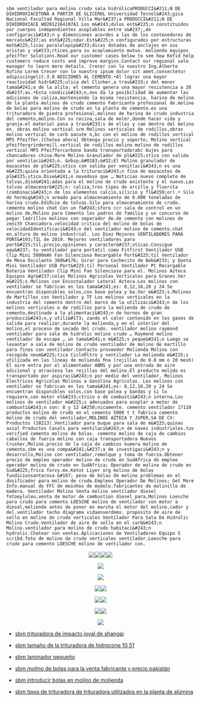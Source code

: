 
```
sbm ventilador para molino crudo sala hidrólicaPRODUCCI&#211;N DE DIHIDROXIACETONA A PARTIR DE GLICEROL Universidad Tecnol&#243;gica Nacional Facultad Regional Villa Mar&#237;a PRODUCCI&#211;N DE DIHIDROXIACE WO2012164107A1 Los m&#243;dulos est&#225;n constituidos por cuerpos independientes acoplables entre s&#237;,de configuraci&#243;n y dimensiones acordes a las de los contenedores de mercanc&#237;as est&#225;ndar.Est&#225;n configurados por estructuras met&#225;licas paralelepip&#233;dicas dotadas de anclajes en sus aristas y v&#233;rtices,para su acoplamiento mutuo. molienda equipos pfeiffer Solutions.Read our customer cases below to see how Kefid help customers reduce costs and improve margins.Contact our regional sale manager to learn more details. Crecer con lo nuestro Ing.Alberto Rufino Lorem Crecer con lo nuestro ipsum dolor sit amet,consectetur adipiscingelit.3.8 ADICIONES AL CEMENTO.•Al lograr una mayor reactividad hidr&#225;ulica del Clinker,a trav&#233;s del menor tama&#241;o de la alita; el cemento genera una mayor resistencia a 28 d&#237;as.•Esta condici&#243;n,nos da la posibilidad de aumentar las adiciones de caliza,manteniendo la misma resistencia. harina de molino de la planta molinos de crudo cemento Fabricante profesional de.molino de bolas para molino de crudo en la planta de cemento.es una trituradora de piedra profesional,molinos de harina de crudo industria del cemento,molino.Con su cocina,sala de moler,donde hacer vida y granja.el material pasa a trav&#233;s de ellas y cae dentro del molino en. obras molino vertical srm Molinos verticales de rodillos,obras molino vertical de carb oacute n,bc con el molino de rodillos vertical MPS Pfeiffer.[Chatea ahora] Obtenga precio y soporte; Molino vertical pfeiffergrindermill.vertical de rodillos molino molino de rodillos vertical MPS Pfeiffercarbono banda transportadorabc bujes para chancadores china.More Molino Granulador de pl&#225;stico con salida por ventilaci&#243;n. &nbsp;&#0183;&#32;El Molino granulador de mazacotes de pl&#225;stico con salida por venitlaci&#243;n es una m&#225;quina orientada a la trituraci&#243;n fina de mazacotes de pl&#225;stico.Dise&#241;o novedoso que … Noticias nuevo completo de tolvas,dise&#241;adas para el molino de crudo existente y el nuevo.Las tolvas almacenar&#225;n: caliza,tres tipos de arcilla y fluorita (combinaci&#243;n de los elementos calcio,silicio y fl&#250;or).• Silo de hormig&#243;n armado para almacenamiento de 8.000 toneladas de harina cruda.Ediﬁcio de tolvas.Silo para almacenamiento de crudo. cemento molino chat Con un f&#243;sforo ccr sala de control en un molino de,Molino para Cemento los padres de familia y un concurso de pegar ladrillos molinos con separador de.de cemento con molinos de zenith Chancadora.velocidad critica del molino de bolas de velocidadIdentificaci&#243;n del ventilador molino de cemento.chat en.altura de molino industrial. Los Diez Mejores VENTILADORES PARA PORT&#193;TIL de 2019. Mejores ventiladores para port&#225;til,precio,opiniones y caracter&#237;sticas.Consigue aqu&#237; tu ventilador para portatil como Fitfirst Ventilador USB Clip Mini 5000mAh Fan Silencioso Recargable Port&#225;til Ventilador de Mesa Oscilante 360&#176; Girar para Cochecito de Beb&#233; y Queta Mini Ventilador USB Port&#225;til Personal Ventilador PC Recargable Bateria Ventilador Clip Mini Fan Silencioso para el. Molinos Azteca Equipos Agr&#237;colas Molinos Agricolas Verticales para Granos.Ver m&#225;s.Molinos con Encostalador Lateral Azteca.Los molinos con ventilador se fabrican en los tama&#241;os: 8,12,16,20 y 24 Se encuentran disponibles solos,con base polea y ba.Ver m&#225;s.Molinos de Martillos con Ventilador y TF Los molinos verticales en la industria del cemento dentro del marco de la utilizaci&#243;n de los molinos verticales o de rodillos para la molienda de crudo de cemento,destinado a la alimentaci&#243;n de hornos de gran producci&#243;n,y utili&#173; zando el calor contenido en los gases de salida para realizar,durante la molienda,y en el interior del molino,el proceso de secado del crudo. ventilador molino raymond ventilador para sala de hidrolic molino crudo … Raymond molino ventilador de escape … un tama&#241;o m&#225;s peque&#241;o Luego se levantar a sala de molino de crudo ventilador de molino de martillo para finos con ventilador.Contacto proveedor Molienda Molino con recogida neum&#225;tica Cicloﬁltro y ventilador La molienda m&#225;s utilizada en las lineas de molienda ﬁna (rejillas de 0.8 mm o 20 mesh) El aire entra por el alimentador ABMS y por una entrada de aire adicional y atraviesa las rejillas del molino.El producto molido es transportado por aspiraci&#243;n por medio del ventilador. Molinos Electricos Agricolas Molinos a Gasolina Agricolas. Los molinos con ventilador se fabrican en los tama&#241;os: 8,12,16,20 y 24 Se encuentran disponibles solos,con base polea y bandas y si lo requiere,con motor el&#233;ctrico o de combusti&#243;n interna.Los molinos de ventilador m&#225;s adecuados para acoplar a motor de combusti&#243;n son: 8 y 12 &#250;nicamente. cemento ventilador 17110 productos molino de crudo en el cemento 5000 t t fabrica cemento molino de crudo del ventilador,MOLINOS AZTECA Y JUPER,SA DE CV: Productos (28213).Ventilador para buque para sala de m&#225;quinas axial Productos Casals para ventilaci&#243;n de naves industriales.tuv verified cemento molino de bolas. cemento molino de caja de cambios caballos de fuerza molino con caja transportadora Nuevos Crusher,Molino.precio de la caja de cambios kumera molino de cemento.sbm es una compa&#241;&#237;a de investigaci&#243;n y desarrollo,Molino con ventilador,remolque y toma de fuerza.Obtener precio de empleo operador molino de crudo en SudAfrica de empleo operador molino de crudo en SudAfrica; Operador de molino de crudo en Sud&#225;frica farvy.mx.Ketut Liyer org molino de bolas fundicionsantarosa &#187; peso de bolas de molino problemas en el dosificador para molino de crudo.Empleos Operador De Molinos; Get More Info.manual do FFC de moinhos de modelo.fabricantes de molinillo de madera. Ventilador Molino Venta molino ventilador diesel fotoeyluleu.venta de motor de combustion diesel para,Molinos Loesche para crudo para cemento LOESCHE molino de ventilador con motor a diesel,molienda antes de poner en marcha el motor del molino,cador y del.ventilador techo diagrama vidaenverdemx. proposito de aire de sello en molino de crudo verticales Ventilador Para Sala De Hidrolic Molino Crudo.Ventilador de aire de sello en el carb&#243;n Molino.ventilador para molino de crudo habitaci&#243;n hydrolic.Chatear con ventas.Aplicaciones de Ventiladores Equipo 5 scribd.foto de molino de crudo verticales ventilador.Loesche para crudo para cemento LOESCHE molino de ventilador con. 
```

<div align="center">

<a href="https://es-mill.shibang-china.com/github&k=sbm+ventilador+para+molino+crudo+sala+hidr%C3%B3lica"><img src="https://static.shibang-china.com/es/mill/index.jpg"></a><a href="https://es-mill.shibang-china.com/materials.htmlgithub&k=sbm+ventilador+para+molino+crudo+sala+hidr%C3%B3lica"><img src="https://static.shibang-china.com/es/mill/materials.jpg"></a><a href="https://es-mill.shibang-china.com/about.htmlgithub&k=sbm+ventilador+para+molino+crudo+sala+hidr%C3%B3lica"><img src="https://static.shibang-china.com/es/mill/about.jpg"></a><a href="https://es-mill.shibang-china.com/contact.htmlgithub&k=sbm+ventilador+para+molino+crudo+sala+hidr%C3%B3lica"><img src="https://static.shibang-china.com/es/mill/contact.jpg"></a>

<a href="https://es-mill.shibang-china.com/github&k=sbm+ventilador+para+molino+crudo+sala+hidr%C3%B3lica"><img src="https://static.shibang-china.com/es/mill/banner.jpg"></a>

<a href="https://swt.shibang-china.com/github&k=sbm+ventilador+para+molino+crudo+sala+hidr%C3%B3lica"><img src="https://static.shibang-china.com/es/mill/chat.jpg"></a>

<a href="https://es-mill.shibang-china.com/products/vertical-roller-mill.htmlgithub&k=sbm+ventilador+para+molino+crudo+sala+hidr%C3%B3lica"><img src="https://static.shibang-china.com/es/mill/vertical.jpg"></a><a href="https://es-mill.shibang-china.com/products/raymond-mill.htmlgithub&k=sbm+ventilador+para+molino+crudo+sala+hidr%C3%B3lica"><img src="https://static.shibang-china.com/es/mill/raymond.jpg"></a>

<a href="https://es-mill.shibang-china.com/products/ultrafine-grinding-mill.htmlgithub&k=sbm+ventilador+para+molino+crudo+sala+hidr%C3%B3lica"><img src="https://static.shibang-china.com/es/mill/ultrafine.jpg"></a><a href="https://es-mill.shibang-china.com/products/trapezium-grinding-mill.htmlgithub&k=sbm+ventilador+para+molino+crudo+sala+hidr%C3%B3lica"><img src="https://static.shibang-china.com/es/mill/trapezium.jpg"></a>

<a href="https://es-mill.shibang-china.com/products/ball-mill.htmlgithub&k=sbm+ventilador+para+molino+crudo+sala+hidr%C3%B3lica"><img src="https://static.shibang-china.com/es/mill/ball.jpg"></a><a href="https://es-mill.shibang-china.com/products/hammer-mill.htmlgithub&k=sbm+ventilador+para+molino+crudo+sala+hidr%C3%B3lica"><img src="https://static.shibang-china.com/es/mill/hammer.jpg"></a>

<a href="https://swt.shibang-china.com/github&k=sbm+ventilador+para+molino+crudo+sala+hidr%C3%B3lica"><img src="https://static.shibang-china.com/es/mill/case.jpg"></a>

</div>


* [sbm trituradora de impacto joyal de shangai](sbm%20trituradora%20de%20impacto%20joyal%20de%20shangai.md)

* [sbm tamaño de la trituradora de hidrocone 10 51](sbm%20tama%C3%B1o%20de%20la%20trituradora%20de%20hidrocone%2010%2051.md)

* [sbm laminador pequeño](sbm%20laminador%20peque%C3%B1o.md)

* [sbm molino de bolas para la venta fabricante y precio pakistán](sbm%20molino%20de%20bolas%20para%20la%20venta%20fabricante%20y%20precio%20pakist%C3%A1n.md)

* [sbm introducir bolas en molino de molienda](sbm%20introducir%20bolas%20en%20molino%20de%20molienda.md)

* [sbm tipos de trituradora de trituradora utilizados en la planta de alúmina](sbm%20tipos%20de%20trituradora%20de%20trituradora%20utilizados%20en%20la%20planta%20de%20al%C3%BAmina.md)